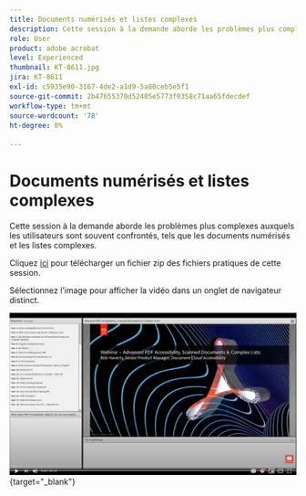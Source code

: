 ```yaml
---
title: Documents numérisés et listes complexes
description: Cette session à la demande aborde les problèmes plus complexes auxquels les utilisateurs sont souvent confrontés, tels que les documents numérisés et les listes complexes
role: User
product: adobe acrobat
level: Experienced
thumbnail: KT-8611.jpg
jira: KT-8611
exl-id: c5935e90-3167-4de2-a1d9-5a80ceb5e5f1
source-git-commit: 2b47655370d52405e5773f0358c71aa65fdecdef
workflow-type: tm+mt
source-wordcount: '78'
ht-degree: 0%

---
```


# Documents numérisés et listes complexes

Cette session à la demande aborde les problèmes plus complexes auxquels les utilisateurs sont souvent confrontés, tels que les documents numérisés et les listes complexes.

Cliquez [ici](../assets/accessibilitysession4.zip) pour télécharger un fichier zip des fichiers pratiques de cette session.

Sélectionnez l’image pour afficher la vidéo dans un onglet de navigateur distinct.

[![Vidéo Session 4](../assets/Accessibilitysession4_YT.png)](https://youtu.be/RuBk6DqJBFc){target="_blank"}
